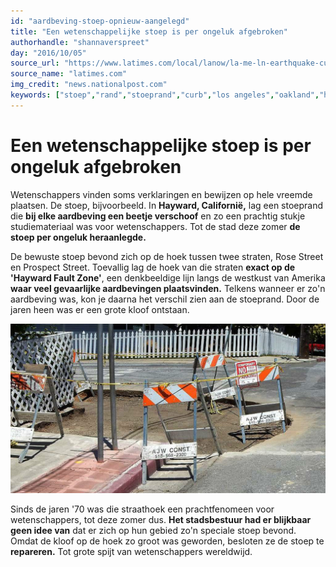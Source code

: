 ```yaml
---
id: "aardbeving-stoep-opnieuw-aangelegd"
title: "Een wetenschappelijke stoep is per ongeluk afgebroken"
authorhandle: "shannaverspreet"
day: "2016/10/05"
source_url: "https://www.latimes.com/local/lanow/la-me-ln-earthquake-curb-destroyed-20160705-snap-htmlstory.html"
source_name: "latimes.com"
img_credit: "news.nationalpost.com"
keywords: ["stoep","rand","stoeprand","curb","los angeles","oakland","hayward","californië","wetenschappers","aardbeving","aardbevingen","verschuiving","straat","straathoek"]
---
```

# Een wetenschappelijke stoep is per ongeluk afgebroken
Wetenschappers vinden soms verklaringen en bewijzen op hele vreemde plaatsen. De stoep, bijvoorbeeld. In **Hayward, Californië,** lag een stoeprand die **bij elke aardbeving een beetje verschoof** en zo een prachtig stukje studiemateriaal was voor wetenschappers. Tot de stad deze zomer **de stoep per ongeluk heraanlegde.**

De bewuste stoep bevond zich op de hoek tussen twee straten, Rose Street en Prospect Street. Toevallig lag de hoek van die straten **exact op de 'Hayward Fault Zone'**, een denkbeeldige lijn langs de westkust van Amerika **waar veel gevaarlijke aardbevingen plaatsvinden.** Telkens wanneer er zo'n aardbeving was, kon je daarna het verschil zien aan de stoeprand. Door de jaren heen was er een grote kloof ontstaan.

![sfgate.com - de reparatiewerken aan de stoep](2.jpg "Credit: sfgate.com - de reparatiewerken aan de stoep")

Sinds de jaren '70 was die straathoek een prachtfenomeen voor wetenschappers, tot deze zomer dus. **Het stadsbestuur had er blijkbaar geen idee van** dat er zich op hun gebied zo'n speciale stoep bevond. Omdat de kloof op de hoek zo groot was geworden, besloten ze de stoep te **repareren.** Tot grote spijt van wetenschappers wereldwijd.